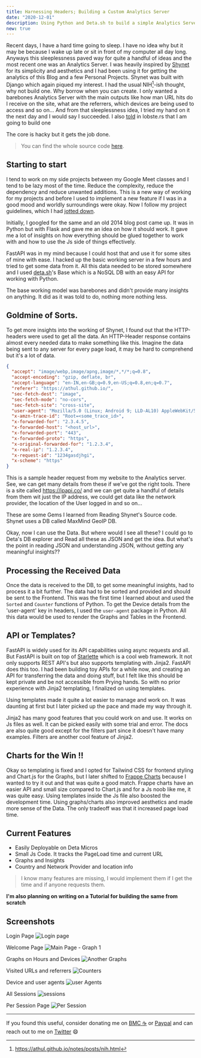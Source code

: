 ```yaml
---
title: Harnessing Headers; Building a Custom Analytics Server
date: "2020-12-01"
description: Using Python and Deta.sh to build a simple Analytics Server from Scratch
new: true
---
```

Recent days, I have a hard time going to sleep. I have no idea why but it may be because I wake up late or sit in front of my computer all day long. Anyways this sleeplessness paved way for quite a handful of ideas and the most recent one was an Analytics Server. 
I was heavily inspired by [Shynet](https://github.com/milesmcc/shynet) for its simplicity and aesthetics and I had been using it for getting the analytics of this Blog and a few Personal Projects. Shynet was built with Django which again piqued my interest.
I had the usual NIH[^1]-ish thought, why not build one. Why borrow when you can create. I only wanted a barebones Analytics Server with the main outputs like how man URL hits do I receive on the site, what are the referrers, which devices are being used to access and so on... 
And from that sleeplessness idea, I tried my hand on it the next day and I would say I succeeded. I also [told](https://lobste.rs/s/tgvgjn/what_are_you_doing_this_weekend#c_khfgz9) in lobste.rs that I am going to build one 

The core is hacky but it gets the job done. 

> You can find the whole source code [here](https://github.com/athul/jimbru).

## Starting to start 

I tend to work on my side projects between my Google Meet classes and I tend to be lazy most of the time. Reduce the complexity, reduce the dependency and reduce unwanted additions. This is a new way of working for my projects and before I used to implement a new feature if I was in a good mood and worldly surroundings were okay. Now I follow my project guidelines, which I had [jotted down](https://athul.github.io/notes/posts/project.html). 

Initially, I googled for the same and an old 2014 blog post came up. It was in Python but with Flask and gave me an idea on how it should work. It gave me a lot of insights on how everything should be glued together to work with and how to use the Js side of things effectively.

FastAPI was in my mind because I could host that and use it for some sites of mine with ease. I hacked up the basic working server in a few hours and tried to get some data from it. All this data needed to be stored somewhere and I used [deta.sh](https://deta.sh)'s Base which is a NoSQL DB with an easy API for working with Python. 

The base working model was barebones and didn't provide many insights on anything. It did as it was told to do, nothing more nothing less.

## Goldmine of Sorts.

To get more insights into the working of Shynet, I found out that the HTTP-headers were used to get all the data. An HTTP-Header response contains almost every needed data to make something like this. Imagine the data being sent to any server for every page load, it may be hard to comprehend but it's a lot of data.  
```json
{
  "accept": "image/webp,image/apng,image/*,*/*;q=0.8",
  "accept-encoding": "gzip, deflate, br",
  "accept-language": "en-IN,en-GB;q=0.9,en-US;q=0.8,en;q=0.7",
  "referer": "https://athul.github.io/",
  "sec-fetch-dest": "image",
  "sec-fetch-mode": "no-cors",
  "sec-fetch-site": "cross-site",
  "user-agent": "Mozilla/5.0 (Linux; Android 9; LLD-AL10) AppleWebKit/537.36 (KHTML, like Gecko) Chrome/84.0.4147.125 Mobile Safari/537.36",
  "x-amzn-trace-id": "Root=<some_trace_id>",
  "x-forwarded-for": "2.3.4.5",
  "x-forwarded-host": "<host_url>",
  "x-forwarded-port": "443",
  "x-forwarded-proto": "https",
  "x-original-forwarded-for": "1.2.3.4",
  "x-real-ip": "1.2.3.4",
  "x-request-id": "1234gasdjhgi",
  "x-scheme": "https"
}
```
This is a sample header request from my website to the Analytics server. See, we can get many details from these if we've got the right tools. There is a site called https://ipapi.co/ and we can get quite a handful of details from them wit just the IP address, we could get data like the network provider, the location of the User logged in and so on...

These are some Gems I learned from Reading Shynet's Source code. Shynet uses a DB called MaxMind GeoIP DB. 

Okay, now I can use the Data. But where would I see all these? I could go to Deta's DB explorer and Read all these as JSON and get the idea. But what's the point in reading JSON and understanding JSON, without getting any meaningful insights??

## Processing the Received Data
Once the data is received to the DB, to get some meaningful insights, had to process it a bit further. The data had to be sorted and provided and should be sent to the Frontend.
This was the first time I learned about and used the `Sorted` and `Counter` functions of Python. To get the Device details from the 'user-agent' key in headers, I used the `user-agent` package in Python. All this data would be used to render the Graphs and Tables in the Frontend.


## API or Templates?
FastAPI is widely used for its API capabilities using async requests and all. But FastAPI is built on top of [Starlette](https://www.starlette.io/) which is a cool web framework. It not only supports REST API's but also supports templating with Jinja2. FastAPI does this too. I had been building toy APIs for a while now, and creating an API for transferring the data and doing stuff, but I felt like this should be kept private and be not accessible from Prying hands. So with no prior experience with Jinja2 templating, I finalized on using templates.

Using templates made it quite a lot easier to manage and work on. It was daunting at first but I later picked up the pace and made my way through it.

Jinja2 has many good features that you could work on and use. It works on Js files as well. It can be picked easily with some trial and error. The docs are also quite good except for the filters part since it doesn't have many examples. Filters are another cool feature of Jinja2.

## Charts for the Win !!
Okay so templating is fixed and I opted for Tailwind CSS for frontend styling and Chart.js for the Graphs, but I later shifted to [Frappe Charts](https://frappe.io/charts) because I wanted to try it out and that was quite a good match. Frappe charts have an easier API and small size compared to Chart.js and for a Js noob like me, it was quite easy.
Using templates inside the Js file also boosted the development time. Using graphs/charts also improved aesthetics and made more sense of the Data. The only tradeoff was that it increased page load time.

## Current Features
- Easily Deployable on Deta Micros
- Small Js Code. It tracks the PageLoad time and current URL
- Graphs and Insights
- Country and Network Provider and location info

> I know many features are missing, I would implement them if I get the time and if anyone requests them.

**I'm also planning on writing on a Tutorial for building the same from scratch**

## Screenshots

Login Page
![Login page](https://i.imgur.com/RMrl7Ra.png)

Welcome Page
![Main Page - Graph 1](https://i.imgur.com/ehGrsLT.png)

Graphs on Hours and Devices
![Another Graphs](https://i.imgur.com/za32htT.png)

Visited URLs and referrers
![Counters](https://i.imgur.com/YTevkH8.png)

Device and user agents
![user Agents](https://i.imgur.com/7PZq091.png)

All Sessions
![sessions](https://i.imgur.com/j4TztQt.png)

Per Session Page
![Per Session](https://i.imgur.com/nbP8fT0.png)


---

If you found this useful, consider donating me on [BMC ☕️](https://www.buymeacoffee.com/athulca) or [Paypal](https://paypal.me/athulca) and can reach out to me on [Twitter](https://twitter.com/athulcajay) 😄

[^1]:https://athul.github.io/notes/posts/nih.html

